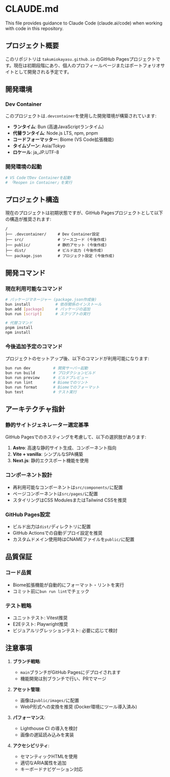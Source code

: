# CLAUDE.md

This file provides guidance to Claude Code (claude.ai/code) when working with code in this repository.

## プロジェクト概要

このリポジトリは `takumiokayasu.github.io` のGitHub Pagesプロジェクトです。現在は初期段階にあり、個人のプロフィールページまたはポートフォリオサイトとして開発される予定です。

## 開発環境

### Dev Container
このプロジェクトは`.devcontainer`を使用した開発環境が構築されています:
- **ランタイム**: Bun (高速JavaScriptランタイム)
- **代替ランタイム**: Node.js LTS, npm, pnpm
- **コードフォーマッター**: Biome (VS Code拡張機能)
- **タイムゾーン**: Asia/Tokyo
- **ロケール**: ja_JP.UTF-8

### 開発環境の起動
```bash
# VS CodeでDev Containerを起動
# 「Reopen in Container」を実行
```

## プロジェクト構造

現在のプロジェクトは初期状態ですが、GitHub Pagesプロジェクトとして以下の構造が推奨されます:

```
/
├── .devcontainer/     # Dev Container設定
├── src/               # ソースコード (今後作成)
├── public/            # 静的アセット (今後作成)
├── dist/              # ビルド出力 (今後作成)
└── package.json       # プロジェクト設定 (今後作成)
```

## 開発コマンド

### 現在利用可能なコマンド
```bash
# パッケージマネージャー (package.json作成後)
bun install           # 依存関係のインストール
bun add [package]     # パッケージの追加
bun run [script]      # スクリプトの実行

# 代替コマンド
pnpm install
npm install
```

### 今後追加予定のコマンド
プロジェクトのセットアップ後、以下のコマンドが利用可能になります:
```bash
bun run dev          # 開発サーバー起動
bun run build        # プロダクションビルド
bun run preview      # ビルドプレビュー
bun run lint         # Biomeでのリント
bun run format       # Biomeでのフォーマット
bun test             # テスト実行
```

## アーキテクチャ指針

### 静的サイトジェネレーター選定基準
GitHub Pagesでのホスティングを考慮して、以下の選択肢があります:
1. **Astro**: 高速な静的サイト生成、コンポーネント指向
2. **Vite + vanilla**: シンプルなSPA構築
3. **Next.js**: 静的エクスポート機能を使用

### コンポーネント設計
- 再利用可能なコンポーネントは`src/components/`に配置
- ページコンポーネントは`src/pages/`に配置
- スタイリングはCSS ModulesまたはTailwind CSSを推奨

### GitHub Pages設定
- ビルド出力は`dist/`ディレクトリに配置
- GitHub Actionsでの自動デプロイ設定を推奨
- カスタムドメイン使用時はCNAMEファイルを`public/`に配置

## 品質保証

### コード品質
- Biome拡張機能が自動的にフォーマット・リントを実行
- コミット前に`bun run lint`でチェック

### テスト戦略
- ユニットテスト: Vitest推奨
- E2Eテスト: Playwright推奨
- ビジュアルリグレッションテスト: 必要に応じて検討

## 注意事項

1. **ブランチ戦略**: 
   - `main`ブランチがGitHub Pagesにデプロイされます
   - 機能開発は別ブランチで行い、PRでマージ

2. **アセット管理**:
   - 画像は`public/images/`に配置
   - WebP形式への変換を推奨 (Docker環境にツール導入済み)

3. **パフォーマンス**:
   - Lighthouse CI の導入を検討
   - 画像の遅延読み込みを実装

4. **アクセシビリティ**:
   - セマンティックHTMLを使用
   - 適切なARIA属性を追加
   - キーボードナビゲーション対応